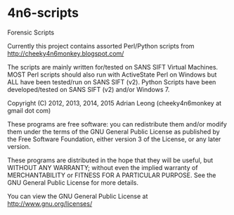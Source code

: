 4n6-scripts
===========

Forensic Scripts

Currently this project contains assorted Perl/Python scripts from http://cheeky4n6monkey.blogspot.com/

The scripts are mainly written for/tested on SANS SIFT Virtual Machines. MOST Perl scripts should also run with ActiveState Perl on Windows but ALL have been tested/run on SANS SIFT (v2). 
Python Scripts have been developed/tested on SANS SIFT (v2) and/or Windows 7.

Copyright (C) 2012, 2013, 2014, 2015 Adrian Leong (cheeky4n6monkey at gmail dot com)

These programs are free software: you can redistribute them and/or modify them under the terms of the GNU General Public License as published by the Free Software Foundation, either version 3 of the License, or any later version.

These programs are distributed in the hope that they will be useful, but WITHOUT ANY WARRANTY; without even the implied warranty of MERCHANTABILITY or FITNESS FOR A PARTICULAR PURPOSE. See the GNU General Public License for more details.

You can view the GNU General Public License at <http://www.gnu.org/licenses/> 
